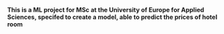 **This is a ML project for MSc at the University of Europe for Applied Sciences, specifed to create a model, able to predict the prices of hotel room** 